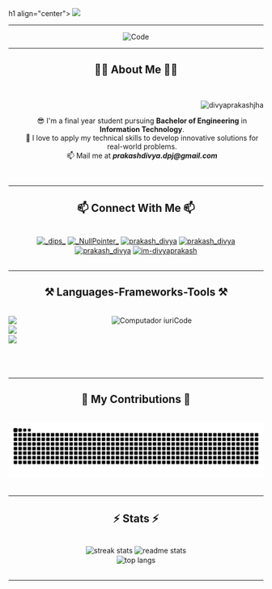 h1 align="center">
    <img src="https://readme-typing-svg.herokuapp.com/?font=Righteous&size=35&center=true&vCenter=true&width=500&height=70&duration=4000&lines=Hi+There!+👋;+I'm+Divya+Prakash+Jha.;" />
</h1>

<hr>
    <div align = "center">
        <img src = "/code.gif" width = "600px" height = "300px" alt="Code">
    </div>
<hr>

<h2 align = "center">🧑‍🦰 About Me 🧑‍🦰</h2>
<br>
<div align = "center">
    <p align="right"> <img src="https://komarev.com/ghpvc/?username=divyaprakashjha&label=Profile%20views&color=0e75b6&style=flat" alt="divyaprakashjha" /> </p>
    <ul type = "none">
        <li>😎 I'm a final year student pursuing <b>Bachelor of Engineering</b> in <b>Information Technology</b>.</li>
        <li>🌱 I love to apply my technical skills to develop innovative solutions for real-world problems.</li>
        <li>📫 Mail me at <i><b>prakashdivya.dpj@gmail.com</b></i></li>
    </ul>
</div>
<br>

<hr>

<h2 align="center">📫 Connect With Me 📫</h2>
<br>
<div align="center">
    <a href="https://www.hackerrank.com/_dips_" target="blank"><img align="center" src="https://raw.githubusercontent.com/rahuldkjain/github-profile-readme-generator/master/src/images/icons/Social/hackerrank.svg" alt="_dips_" height="30" width="40" /></a>
    <a href="https://codeforces.com/profile/_NullPointer_" target="blank"><img align="center" src="https://raw.githubusercontent.com/rahuldkjain/github-profile-readme-generator/master/src/images/icons/Social/codeforces.svg" alt="_NullPointer_" height="30" width="40" /></a>
    <a href="https://www.codechef.com/users/prakash_divya" target="blank"><img align="center" src="https://cdn.codechef.com/images/cc-logo-mobile-1.svg" alt="prakash_divya" height="30" width="40" /></a>
    <a href="https://leetcode.com/prakash_divya/" target="blank"><img align="center" src="https://raw.githubusercontent.com/rahuldkjain/github-profile-readme-generator/master/src/images/icons/Social/leet-code.svg" alt="prakash_divya" height="30" width="40" /></a>
    <a href="https://auth.geeksforgeeks.org/user/prakash_divya" target="blank"><img align="center" src="https://raw.githubusercontent.com/rahuldkjain/github-profile-readme-generator/master/src/images/icons/Social/geeks-for-geeks.svg" alt="prakash_divya" height="30" width="40" /></a>
    <a href="https://linkedin.com/in/im-divyaprakash" target="blank"><img align="center" src="https://raw.githubusercontent.com/rahuldkjain/github-profile-readme-generator/master/src/images/icons/Social/linked-in-alt.svg" alt="im-divyaprakash" height="30" width="40" /></a>
    

</div>
<br>

<hr>
 
<h2 align="center">⚒️ Languages-Frameworks-Tools ⚒️</h2>
<br>
<img src="https://raw.githubusercontent.com/MicaelliMedeiros/micaellimedeiros/master/image/computer-illustration.png" min-width="300px" max-width="300px" width="300px" align="right" alt="Computador iuriCode">
<div align="left">
    <img src="https://skillicons.dev/icons?i=cpp,c,java,python,javascript,golang" />
    <br>
    <img src="https://skillicons.dev/icons?i=nodejs,express,spring,mongodb,mysql,react" />
    <br>
    <img src="https://skillicons.dev/icons?i=git,github,bitbucket,docker,linux,postman" />
    <br>
</div>
<br>
<br>
<br>

<hr>

<h2 align="center">🐍 My Contributions 🐍</h2>

<br>
<div align="center">
  <img alt="snake eating my contributions" src="https://raw.githubusercontent.com/DivyaPrakashJha/DivyaPrakashJha/output/github-contribution-grid-snake.svg" />
</div>
<br>

<hr>

<h2 align="center">⚡ Stats ⚡</h2>

<br>
<div align=center>
  <img width=390 src="https://streak-stats.demolab.com?user=DivyaPrakashJha&count_private=true&theme=react&border_radius=10" alt="streak stats"/>
  <img width=390 src="https://github-readme-stats.vercel.app/api?username=DivyaPrakashJha&count_private=true&show_icons=true&theme=react&rank_icon=github&border_radius=10" alt="readme stats" />
  <br/>
  <img width=325 align="center" src="https://github-readme-stats.vercel.app/api/top-langs/?username=DivyaPrakashJha&hide=HTML&langs_count=8&layout=compact&theme=react&border_radius=10&size_weight=0.5&count_weight=0.5&exclude_repo=github-readme-stats" alt="top langs" />
</div>
<br>

<hr>
